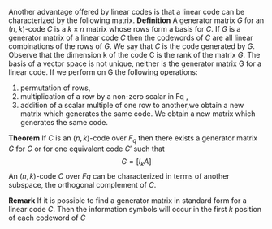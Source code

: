 Another advantage offered by linear codes is that a linear code can be characterized by the following matrix.
**Definition**
A generator matrix $G$ for an $(n, k)$-code $C$ is a $k × n$ matrix whose rows form a basis for $C$.
If $G$ is a generator matrix of a linear code $C$ then the codewords of $C$ are all linear combinations of the rows of $G$.
We say that $C$ is the code generated by $G$.
Observe that the dimension k of the code C is the rank of the matrix $G$.
The basis of a vector space is not unique, neither is the generator matrix G for a linear code.
If we perform on G the following operations:
1. permutation of rows,
2. multiplication of a row by a non-zero scalar in Fq ,
3. addition of a scalar multiple of one row to another,we obtain a new matrix which generates the same code.
We obtain a new matrix which generates the same code.

**Theorem**
If $C$ is an $(n, k)$-code over $F_{q}$ then there exists a generator matrix $G$ for $C$ or for one equivalent code $C'$ such that
$$G = [I_{k} A]$$
An $(n, k)$-code $C$ over $F_{}q$ can be characterized in terms of another subspace, the orthogonal complement of $C$.

**Remark**
If it is possible to find a generator matrix in standard form for a linear code $C$. Then the information symbols will occur in the first $k$ position of each codeword of $C$
